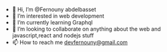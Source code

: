 - 👋 Hi, I’m @Fernouny abdelbasset
- 👀 I’m interested in web development
- 🌱 I’m currently learning Graphql
- 💞️ I’m looking to collaborate on anything about the web and javascript,react and nodejs stuff
- 📫 How to reach me devfernouny@gmail.com

<!---
devferno/devferno is a ✨ special ✨ repository because its `README.md` (this file) appears on your GitHub profile.
You can click the Preview link to take a look at your changes.
--->
